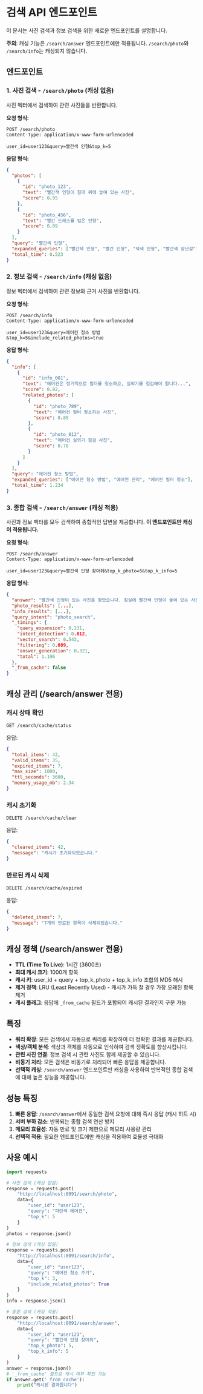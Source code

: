 # 검색 API 엔드포인트

이 문서는 사진 검색과 정보 검색을 위한 새로운 엔드포인트를 설명합니다.

**주의**: 캐싱 기능은 `/search/answer` 엔드포인트에만 적용됩니다. `/search/photo`와 `/search/info`는 캐싱되지 않습니다.

## 엔드포인트

### 1. 사진 검색 - `/search/photo` (캐싱 없음)

사진 벡터에서 검색하여 관련 사진들을 반환합니다.

**요청 형식:**
```
POST /search/photo
Content-Type: application/x-www-form-urlencoded

user_id=user123&query=빨간색 인형&top_k=5
```

**응답 형식:**
```json
{
  "photos": [
    {
      "id": "photo_123",
      "text": "빨간색 인형이 침대 위에 놓여 있는 사진",
      "score": 0.95
    },
    {
      "id": "photo_456", 
      "text": "빨간 드레스를 입은 인형",
      "score": 0.89
    }
  ],
  "query": "빨간색 인형",
  "expanded_queries": ["빨간색 인형", "빨간 인형", "적색 인형", "빨간색 장난감"],
  "total_time": 0.523
}
```

### 2. 정보 검색 - `/search/info` (캐싱 없음)

정보 벡터에서 검색하여 관련 정보와 근거 사진을 반환합니다.

**요청 형식:**
```
POST /search/info
Content-Type: application/x-www-form-urlencoded

user_id=user123&query=에어컨 청소 방법&top_k=5&include_related_photos=true
```

**응답 형식:**
```json
{
  "info": [
    {
      "id": "info_001",
      "text": "에어컨은 정기적으로 필터를 청소하고, 실외기를 점검해야 합니다...",
      "score": 0.92,
      "related_photos": [
        {
          "id": "photo_789",
          "text": "에어컨 필터 청소하는 사진",
          "score": 0.85
        },
        {
          "id": "photo_012",
          "text": "에어컨 실외기 점검 사진", 
          "score": 0.78
        }
      ]
    }
  ],
  "query": "에어컨 청소 방법",
  "expanded_queries": ["에어컨 청소 방법", "에어컨 관리", "에어컨 필터 청소"],
  "total_time": 1.234
}
```

### 3. 종합 검색 - `/search/answer` (캐싱 적용)

사진과 정보 벡터를 모두 검색하여 종합적인 답변을 제공합니다. **이 엔드포인트만 캐싱이 적용됩니다.**

**요청 형식:**
```
POST /search/answer
Content-Type: application/x-www-form-urlencoded

user_id=user123&query=빨간색 인형 찾아줘&top_k_photo=5&top_k_info=5
```

**응답 형식:**
```json
{
  "answer": "빨간색 인형이 있는 사진을 찾았습니다. 침실에 빨간색 인형이 놓여 있는 사진과 빨간 드레스를 입은 인형 사진이 있습니다.",
  "photo_results": [...],
  "info_results": [...],
  "query_intent": "photo_search",
  "_timings": {
    "query_expansion": 0.231,
    "intent_detection": 0.012,
    "vector_search": 0.543,
    "filtering": 0.089,
    "answer_generation": 0.321,
    "total": 1.196
  },
  "_from_cache": false
}
```

## 캐싱 관리 (/search/answer 전용)

### 캐시 상태 확인
```http
GET /search/cache/status
```

응답:
```json
{
  "total_items": 42,
  "valid_items": 35,
  "expired_items": 7,
  "max_size": 1000,
  "ttl_seconds": 3600,
  "memory_usage_mb": 2.34
}
```

### 캐시 초기화
```http
DELETE /search/cache/clear
```

응답:
```json
{
  "cleared_items": 42,
  "message": "캐시가 초기화되었습니다."
}
```

### 만료된 캐시 삭제
```http
DELETE /search/cache/expired
```

응답:
```json
{
  "deleted_items": 7,
  "message": "7개의 만료된 항목이 삭제되었습니다."
}
```

## 캐싱 정책 (/search/answer 전용)

- **TTL (Time To Live)**: 1시간 (3600초)
- **최대 캐시 크기**: 1000개 항목
- **캐시 키**: user_id + query + top_k_photo + top_k_info 조합의 MD5 해시
- **제거 정책**: LRU (Least Recently Used) - 캐시가 가득 찰 경우 가장 오래된 항목 제거
- **캐시 플래그**: 응답에 `_from_cache` 필드가 포함되어 캐시된 결과인지 구분 가능

## 특징

- **쿼리 확장**: 모든 검색에서 자동으로 쿼리를 확장하여 더 정확한 결과를 제공합니다.
- **색상/객체 분석**: 색상과 객체를 자동으로 인식하여 검색 정확도를 향상시킵니다.
- **관련 사진 연결**: 정보 검색 시 관련 사진도 함께 제공할 수 있습니다.
- **비동기 처리**: 모든 검색은 비동기로 처리되어 빠른 응답을 제공합니다.
- **선택적 캐싱**: `/search/answer` 엔드포인트만 캐싱을 사용하여 반복적인 종합 검색에 대해 높은 성능을 제공합니다.

## 성능 특징

1. **빠른 응답**: `/search/answer`에서 동일한 검색 요청에 대해 즉시 응답 (캐시 히트 시)
2. **서버 부하 감소**: 반복되는 종합 검색 연산 방지
3. **메모리 효율성**: 자동 만료 및 크기 제한으로 메모리 사용량 관리
4. **선택적 적용**: 필요한 엔드포인트에만 캐싱을 적용하여 효율성 극대화

## 사용 예시

```python
import requests

# 사진 검색 (캐싱 없음)
response = requests.post(
    "http://localhost:8091/search/photo",
    data={
        "user_id": "user123",
        "query": "파란색 에어컨",
        "top_k": 5
    }
)
photos = response.json()

# 정보 검색 (캐싱 없음)
response = requests.post(
    "http://localhost:8091/search/info",
    data={
        "user_id": "user123",
        "query": "에어컨 청소 주기",
        "top_k": 3,
        "include_related_photos": True
    }
)
info = response.json()

# 종합 검색 (캐싱 적용)
response = requests.post(
    "http://localhost:8091/search/answer",
    data={
        "user_id": "user123",
        "query": "빨간색 인형 찾아줘",
        "top_k_photo": 5,
        "top_k_info": 5
    }
)
answer = response.json()
# '_from_cache' 필드로 캐시 여부 확인 가능
if answer.get('_from_cache'):
    print("캐시된 결과입니다")
```

